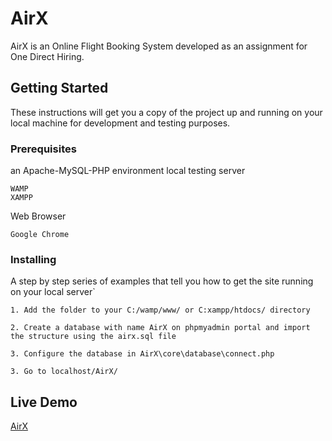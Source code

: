 # AirX
AirX is an Online Flight Booking System developed as an assignment for One Direct Hiring.

## Getting Started
These instructions will get you a copy of the project up and running on your local machine for development and testing purposes. 


### Prerequisites

an Apache-MySQL-PHP environment local testing server
```
WAMP
XAMPP
```
Web Browser
```
Google Chrome
```
### Installing

A step by step series of examples that tell you how to get the site running on your local server`
```
1. Add the folder to your C:/wamp/www/ or C:xampp/htdocs/ directory
```

```
2. Create a database with name AirX on phpmyadmin portal and import the structure using the airx.sql file
```

```
3. Configure the database in AirX\core\database\connect.php
```

```
3. Go to localhost/AirX/
```

## Live Demo

 [AirX](https://www.gargvasu.in/AirX)